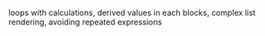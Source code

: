 loops with calculations, derived values in each blocks, complex list rendering, avoiding repeated expressions